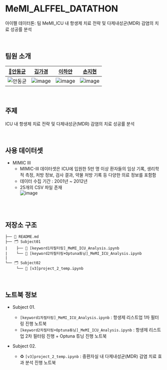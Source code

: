 # MeMI_ALFFEL_DATATHON
아이펠 데이터톤: 팀 MeMI_ICU 내 항생제 치료 전략 및 다제내성균(MDR) 감염의 치료 성공률 분석

<br>

## 팀원 소개
| [👑안동균]() | [김가경]() | [이하얀](https://github.com/hayannn) | [손지현]() |
|:-----------------------------------------------------------------------------------------------:|:-----------------------------------------------------------------------------------------------:|:-------------------------------------------------------------------------------------------------:|:-------------------------------------------------------------------------------------------------:|
|  ![안동균](https://github.com/user-attachments/assets/9b93a4cb-722d-4196-b537-5488c663c1e5)  |  ![image](https://github.com/user-attachments/assets/525cd00d-a760-46bb-9b3f-637b1e1cd196) | ![image](https://github.com/user-attachments/assets/fb2de7ba-8053-48b0-8529-0778a1b8cac7)  | ![image](https://github.com/user-attachments/assets/56537ffe-17e9-45ed-81ab-6e88da523c27) |


<br>

## 주제
ICU 내 항생제 치료 전략 및 다제내성균(MDR) 감염의 치료 성공률 분석

<br>

## 사용 데이터셋
- MIMIC III
  - MIMIC-III 데이터셋은 ICU에 입원한 5만 명 이상 환자들의 임상 기록, 생리학적 측정, 처방 정보, 검사 결과, 약물 처방 기록 등 다양한 의료 정보를 포함함
  - 데이터 수집 기간 : 2001년 ~ 2012년
  - 25개의 CSV 파일 존재  <br>
![image](https://github.com/user-attachments/assets/6f2fed3c-5562-4986-ae26-aa3239e409df)

<br>

<br>

## 저장소 구조
```
├── 📑 README.md
├── 🗂 Subject01
|    ├── 📑 [keyword1차필터링]_MeMI_ICU_Analysis.ipynb
|    └── 📑 [keyword2차필터링+Optuna튜닝]_MeMI_ICU_Analysis.ipynb
|
└── 🗂 Subject02
     └── 📑 [v3]project_2_temp.ipynb
```

<br>

## 노트북 정보
- Subject 01.
  - `[keyword1차필터링]_MeMI_ICU_Analysis.ipynb` : 항생제 리스트업 1차 필터링 진행 노트북
  - `[keyword2차필터링+Optuna튜닝]_MeMI_ICU_Analysis.ipynb` : 항생제 리스트업 2차 필터링 진행 + Optuna 튜닝 진행 노트북

- Subject 02.
  - ♻️ `[v3]project_2_temp.ipynb` : 중환자실 내 다제내성균(MDR) 감염 치료 효과 분석 진행 노트북
